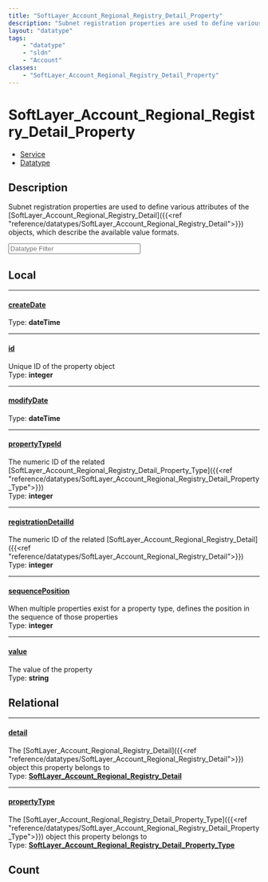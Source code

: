 ```yaml
---
title: "SoftLayer_Account_Regional_Registry_Detail_Property"
description: "Subnet registration properties are used to define various attributes of the [SoftLayer_Account_Regional_Registry_Detail]... "
layout: "datatype"
tags:
    - "datatype"
    - "sldn"
    - "Account"
classes:
    - "SoftLayer_Account_Regional_Registry_Detail_Property"
---
```


# SoftLayer_Account_Regional_Registry_Detail_Property
<div id='service-datatype'>
    <ul id='sldn-reference-tabs'>
    <li id='service'> <a href='/reference/services/SoftLayer_Account_Regional_Registry_Detail_Property' >Service</a></li>    <li id='datatype'> <a href='/reference/datatypes/SoftLayer_Account_Regional_Registry_Detail_Property' >Datatype</a></li>
    </ul>
</div>

## Description 


Subnet registration properties are used to define various attributes of the [SoftLayer_Account_Regional_Registry_Detail]({{<ref "reference/datatypes/SoftLayer_Account_Regional_Registry_Detail">}}) objects, which describe the available value formats. 





<!-- Filer BEGIN -->
<div class="view-filters">
        <div class="clearfix">
            <div class="search-input-box">
                <input placeholder="Datatype Filter" onkeyup="titleSearch(inputId='prop-input', divId='properties', elementClass='prop-row')" 
                    type="text" id="prop-input" value="" size="30" maxlength="128" class="form-text">
            </div>
        </div>
</div>
<!-- Filer END -->

<div id="properties" class="content">
<div id="localProperties" class="prop-content" >

## Local
<div class="prop-row">

-----
[createDate]: #createdate
#### [createDate]
  
<span class="type-label">Type: </span>**dateTime**  



</div>
<div class="prop-row">

-----
[id]: #id
#### [id]
Unique ID of the property object   
<span class="type-label">Type: </span>**integer**  



</div>
<div class="prop-row">

-----
[modifyDate]: #modifydate
#### [modifyDate]
  
<span class="type-label">Type: </span>**dateTime**  



</div>
<div class="prop-row">

-----
[propertyTypeId]: #propertytypeid
#### [propertyTypeId]
The numeric ID of the related [SoftLayer_Account_Regional_Registry_Detail_Property_Type]({{<ref "reference/datatypes/SoftLayer_Account_Regional_Registry_Detail_Property_Type">}})   
<span class="type-label">Type: </span>**integer**  



</div>
<div class="prop-row">

-----
[registrationDetailId]: #registrationdetailid
#### [registrationDetailId]
The numeric ID of the related [SoftLayer_Account_Regional_Registry_Detail]({{<ref "reference/datatypes/SoftLayer_Account_Regional_Registry_Detail">}})   
<span class="type-label">Type: </span>**integer**  



</div>
<div class="prop-row">

-----
[sequencePosition]: #sequenceposition
#### [sequencePosition]
When multiple properties exist for a property type, defines the position in the sequence of those properties   
<span class="type-label">Type: </span>**integer**  



</div>
<div class="prop-row">

-----
[value]: #value
#### [value]
The value of the property   
<span class="type-label">Type: </span>**string**  



</div>
</div>
<!-- LOCAL PROPERTY END -->

<div id="relationalProperties"  class="prop-content" >

## Relational
<div class="prop-row">

-----
[detail]: #detail
#### [detail]
The [SoftLayer_Account_Regional_Registry_Detail]({{<ref "reference/datatypes/SoftLayer_Account_Regional_Registry_Detail">}}) object this property belongs to  
<span class="type-label">Type: </span>**<a href='/reference/datatypes/SoftLayer_Account_Regional_Registry_Detail'>SoftLayer_Account_Regional_Registry_Detail </a>**  



</div>
<div class="prop-row">

-----
[propertyType]: #propertytype
#### [propertyType]
The [SoftLayer_Account_Regional_Registry_Detail_Property_Type]({{<ref "reference/datatypes/SoftLayer_Account_Regional_Registry_Detail_Property_Type">}}) object this property belongs to  
<span class="type-label">Type: </span>**<a href='/reference/datatypes/SoftLayer_Account_Regional_Registry_Detail_Property_Type'>SoftLayer_Account_Regional_Registry_Detail_Property_Type </a>**  



</div>

## Count
</div>


